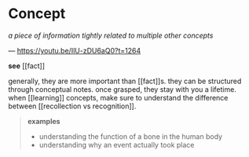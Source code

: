 # Concept

_a piece of information tightly related to multiple other concepts_

&mdash; <https://youtu.be/IlU-zDU6aQ0?t=1264>

**see** [[fact]]

generally, they are more important than [[fact]]s. they can be structured through conceptual notes. once grasped, they stay with you a lifetime. when [[learning]] concepts, make sure to understand the difference between [[recollection vs recognition]].

> **examples**
>
> - understanding the function of a bone in the human body
> - understanding why an event actually took place
